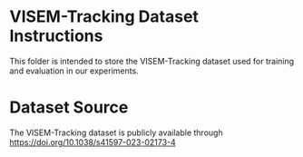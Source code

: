 # VISEM-Tracking Dataset Instructions
This folder is intended to store the VISEM-Tracking dataset used for training and evaluation in our experiments.

# Dataset Source 
The VISEM-Tracking dataset is publicly available through https://doi.org/10.1038/s41597-023-02173-4
